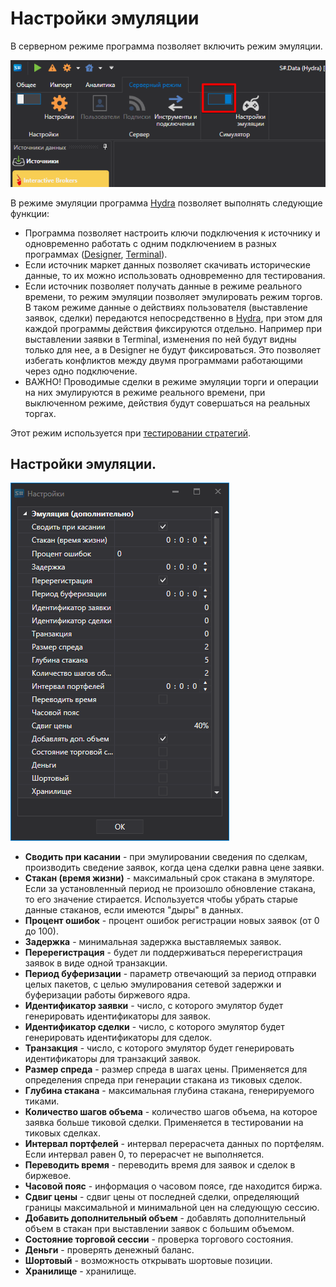 # Настройки эмуляции

В серверном режиме программа позволяет включить режим эмуляции.

![hydra emulator start](../../../images/hydra_emulator_start.png)

В режиме эмуляции программа [Hydra](../../hydra.md) позволяет выполнять следующие функции:

- Программа позволяет настроить ключи подключения к источнику и одновременно работать с одним подключением в разных программах ([Designer](../../designer.md), [Terminal](../../terminal.md)). 
- Если источник маркет данных позволяет скачивать исторические данные, то их можно использовать одновременно для тестирования.
- Если источник позволяет получать данные в режиме реального времени, то режим эмуляции позволяет эмулировать режим торгов. В таком режиме данные о действиях пользователя (выставление заявок, сделки) передаются непосредственно в [Hydra](../../hydra.md), при этом для каждой программы действия фиксируются отдельно. Например при выставлении заявки в Terminal, изменения по ней будут видны только для нее, а в Designer не будут фиксироваться. Это позволяет избегать конфликтов между двумя программами работающими через одно подключение. 
- ВАЖНО\! Проводимые сделки в режиме эмуляции торги и операции на них эмулируются в режиме реального времени, при выключенном режиме, действия будут совершаться на реальных торгах.

Этот режим используется при [тестировании стратегий](../../shell/user_interface/emulation.md).

## Настройки эмуляции.

![hydra emulator prop](../../../images/hydra_emulator_prop.png)

- **Сводить при касании** \- при эмулировании сведения по сделкам, производить сведение заявок, когда цена сделки равна цене заявки.
- **Стакан (время жизни)** \- максимальный срок стакана в эмуляторе. Если за установленный период не произошло обновление стакана, то его значение стирается. Используется чтобы убрать старые данные стаканов, если имеются "дыры" в данных.
- **Процент ошибок** \- процент ошибок регистрации новых заявок (от 0 до 100).
- **Задержка** \- минимальная задержка выставляемых заявок.
- **Перерегистрация** \- будет ли поддерживаться перерегистрация заявок в виде одной транзакции.
- **Период буферизации** \- параметр отвечающий за период отправки целых пакетов, с целью эмулирования сетевой задержки и буферизации работы биржевого ядра.
- **Идентификатор заявки** \- число, с которого эмулятор будет генерировать идентификаторы для заявок.
- **Идентификатор сделки** \- число, с которого эмулятор будет генерировать идентификаторы для сделок.
- **Транзакция** \- число, с которого эмулятор будет генерировать идентификаторы для транзакций заявок.
- **Размер спреда** \- размер спреда в шагах цены. Применяется для определения спреда при генерации стакана из тиковых сделок.
- **Глубина стакана** \- максимальная глубина стакана, генерируемого тиками. 
- **Количество шагов объема** \- количество шагов объема, на которое заявка больше тиковой сделки. Применяется в тестировании на тиковых сделках.
- **Интервал портфелей** \- интервал перерасчета данных по портфелям. Если интервал равен 0, то перерасчет не выполняется.
- **Переводить время** \- переводить время для заявок и сделок в биржевое.
- **Часовой пояс** \- информация о часовом поясе, где находится биржа.
- **Сдвиг цены** \- сдвиг цены от последней сделки, определяющий границы максимальной и минимальной цен на следующую сессию.
- **Добавить дополнительный объем** \- добавлять дополнительный объем в стакан при выставлении заявок с большим объемом. 
- **Состояние торговой сессии** \- проверка торгового состояния. 
- **Деньги** \- проверять денежный баланс. 
- **Шортовый** \- возможность открывать шортовые позиции. 
- **Хранилище** \- хранилище.
